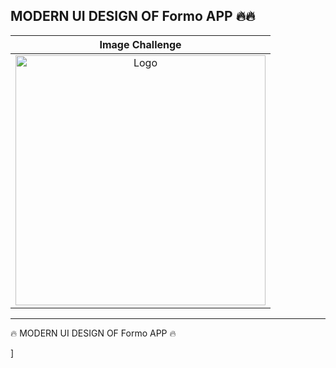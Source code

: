 <h2>MODERN UI DESIGN OF Formo  APP  🔥🔥</h2>
<table>
<thead>
<tr>
  <th align="center">Image Challenge</th>
</tr>
</thead>
<tbody>
<tr>
  <td align="center">
   <a target="_blank" rel="" href="https://user-images.githubusercontent.com/69757558/227772511-2b093909-e149-4272-9b42-f2d220ba776a.png">
   <img src="https://raw.githubusercontent.com/abenkoula71/new-project/main/Screenshot%202023-04-23%20035038.png" alt="Logo" with="200" height="400"/>
   </a>
  </td>
 </tr>
</tbody>
</table>
<hr>
 🔥 MODERN UI DESIGN OF Formo APP  🔥



]





